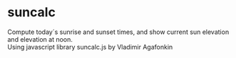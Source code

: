 # suncalc
Compute today´s sunrise and sunset times, and show current sun elevation and elevation at noon.\
Using javascript library suncalc.js by Vladimir Agafonkin
